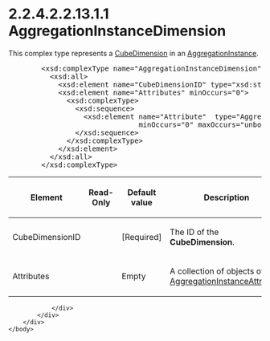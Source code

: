 <html dir="LTR" xmlns:mshelp="http://msdn.microsoft.com/mshelp" xmlns:ddue="http://ddue.schemas.microsoft.com/authoring/2003/5" xmlns:xlink="http://www.w3.org/1999/xlink" xmlns:tool="http://www.microsoft.com/tooltip">
    <head>
        <meta http-equiv="Content-Type" content="text/html; CHARSET=utf-8"></meta>
        <meta name="save" content="history"></meta>
        <title>2.2.4.2.2.13.1.1 AggregationInstanceDimension</title>
        <xml>
            <mshelp:toctitle title="2.2.4.2.2.13.1.1 AggregationInstanceDimension"></mshelp:toctitle>
            <mshelp:rltitle title="[MS-SSAS]: AggregationInstanceDimension"></mshelp:rltitle>
            <mshelp:keyword index="A" term="e63cc380-3d36-43d9-ac9d-47592829cc0b"></mshelp:keyword>
            <mshelp:attr name="DCSext.ContentType" value="open specification"></mshelp:attr>
            <mshelp:attr name="AssetID" value="e63cc380-3d36-43d9-ac9d-47592829cc0b"></mshelp:attr>
            <mshelp:attr name="TopicType" value="kbRef"></mshelp:attr>
            <mshelp:attr name="DCSext.Title" value="[MS-SSAS]: AggregationInstanceDimension" />
        </xml>
    </head>
    <body>
        <div id="header">
            <h1 class="heading">2.2.4.2.2.13.1.1 AggregationInstanceDimension</h1>
        </div>
        <div id="mainSection">
            <div id="mainBody">
                <div id="allHistory" class="saveHistory"></div>
                <div id="sectionSection0" class="section" name="collapseableSection">
                    

<p>This complex type represents a <a href="7b4ec273-230d-4558-801f-3e7dff015ddc.html">CubeDimension</a> in an <a href="2dd8d3bb-3b8a-4767-9e2b-99349ff22771.html">AggregationInstance</a>.</p>

<dl>
<dd>
<div><pre>   &lt;xsd:complexType name=&quot;AggregationInstanceDimension&quot;&gt;
     &lt;xsd:all&gt;
       &lt;xsd:element name=&quot;CubeDimensionID&quot; type=&quot;xsd:string&quot;/&gt;
       &lt;xsd:element name=&quot;Attributes&quot; minOccurs=&quot;0&quot;&gt;
         &lt;xsd:complexType&gt;
           &lt;xsd:sequence&gt;
             &lt;xsd:element name=&quot;Attribute&quot;  type=&quot;AggregationInstanceAttribute&quot;
                          minOccurs=&quot;0&quot; maxOccurs=&quot;unbounded&quot;/&gt;
           &lt;/xsd:sequence&gt;
         &lt;/xsd:complexType&gt;
       &lt;/xsd:element&gt;
     &lt;/xsd:all&gt;
   &lt;/xsd:complexType&gt;
</pre></div>
</dd></dl>

<table>
 <thead>
  <tr>
   <th>
   <p>Element</p>
   </th>
   <th>
   <p>Read-Only</p>
   </th>
   <th>
   <p>Default value</p>
   </th>
   <th>
   <p>Description</p>
   </th>
  </tr>
 </thead>
 <tr>
  <td>
  <p>CubeDimensionID</p>
  </td>
  <td>
  <p> </p>
  </td>
  <td>
  <p>[Required]</p>
  </td>
  <td>
  <p>The ID of the <b>CubeDimension</b>.</p>
  </td>
 </tr>
 <tr>
  <td>
  <p>Attributes</p>
  </td>
  <td>
  <p> </p>
  </td>
  <td>
  <p>Empty</p>
  </td>
  <td>
  <p>A collection of objects of type <a href="db3b5628-6fd4-4df2-917d-841a289d05f9.html">AggregationInstanceAttribute</a>.</p>
  </td>
 </tr>
</table>

<p> </p>


                </div>
            </div>
        </div>
    </body>
</html>